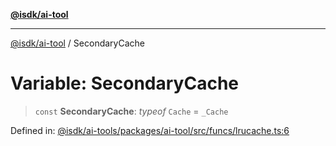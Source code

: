 [**@isdk/ai-tool**](../README.md)

***

[@isdk/ai-tool](../globals.md) / SecondaryCache

# Variable: SecondaryCache

> `const` **SecondaryCache**: *typeof* `Cache` = `_Cache`

Defined in: [@isdk/ai-tools/packages/ai-tool/src/funcs/lrucache.ts:6](https://github.com/isdk/ai-tool.js/blob/4ebf370aaec9c78535cb40ffc19656d7bddcb145/src/funcs/lrucache.ts#L6)
